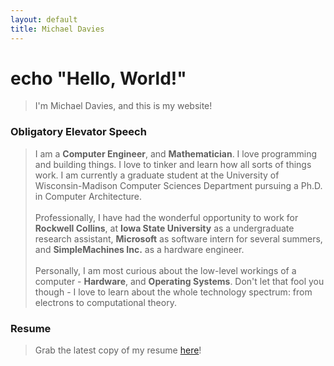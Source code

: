 ```yaml
---
layout: default
title: Michael Davies
---
```


# echo "Hello, World!"

> I'm Michael Davies, and this is my website!

### Obligatory Elevator Speech

> I am a **Computer Engineer**, and **Mathematician**. I love programming and building things. I love to tinker and learn how all sorts of things work. I am currently a graduate student at the University of Wisconsin-Madison Computer Sciences Department pursuing a Ph.D. in Computer Architecture.<br><br>
> Professionally, I have had the wonderful opportunity to work for **Rockwell Collins**, at **Iowa State University** as a undergraduate research assistant, **Microsoft** as software intern for several summers, and **SimpleMachines Inc.** as a hardware engineer. <br><br>
> Personally, I am most curious about the low-level workings of a computer - **Hardware**, and **Operating Systems**. Don't let that fool you though - I love to learn about the whole technology spectrum: from electrons to computational theory.

### Resume
> Grab the latest copy of my resume [here](https://1drv.ms/b/s!AhBV_pq3X7p3gYBLgsMJOfl9ees54A)!
